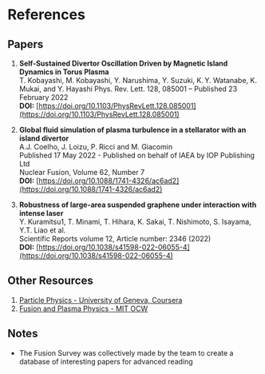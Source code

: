 # References  

## Papers  
1. **Self-Sustained Divertor Oscillation Driven by Magnetic Island Dynamics in Torus Plasma**  
T. Kobayashi, M. Kobayashi, Y. Narushima, Y. Suzuki, K. Y. Watanabe, K. Mukai, and Y. Hayashi
Phys. Rev. Lett. 128, 085001 – Published 23 February 2022   
**DOI:**  [https://doi.org/10.1103/PhysRevLett.128.085001](https://doi.org/10.1103/PhysRevLett.128.085001)  

2. **Global fluid simulation of plasma turbulence in a stellarator with an island divertor**     
A.J. Coelho, J. Loizu, P. Ricci and M. Giacomin  
Published 17 May 2022 - Published on behalf of IAEA by IOP Publishing Ltd  
Nuclear Fusion, Volume 62, Number 7  
**DOI:**  [https://doi.org/10.1088/1741-4326/ac6ad2](https://doi.org/10.1088/1741-4326/ac6ad2)  

3. **Robustness of large-area suspended graphene under interaction with intense laser**      
Y. Kuramitsu1, T. Minami, T. Hihara, K. Sakai, T. Nishimoto, S. Isayama, Y.T. Liao et al.   
Scientific Reports volume 12, Article number: 2346 (2022)   
**DOI:**  [https://doi.org/10.1038/s41598-022-06055-4](https://doi.org/10.1038/s41598-022-06055-4)  

## Other Resources  

1. [Particle Physics - University of Geneva, Coursera](https://www.coursera.org/learn/particle-physics#syllabus)  
2. [Fusion and Plasma Physics - MIT OCW](https://ocw.mit.edu/courses/22-012-seminar-fusion-and-plasma-physics-spring-2006/)   

## Notes

- The Fusion Survey was collectively made by the team to create a database of interesting papers for advanced reading
